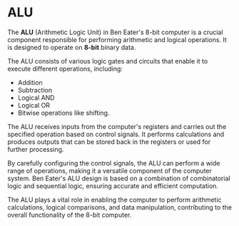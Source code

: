 # ALU

The **ALU** (Arithmetic Logic Unit) in Ben Eater's 8-bit computer is a crucial component responsible for performing arithmetic and logical operations. It is designed to operate on **8-bit** binary data.

The ALU consists of various logic gates and circuits that enable it to execute different operations, including:
- Addition
- Subtraction
- Logical AND
- Logical OR
- Bitwise operations like shifting.

The ALU receives inputs from the computer's registers and carries out the specified operation based on control signals. It performs calculations and produces outputs that can be stored back in the registers or used for further processing.

By carefully configuring the control signals, the ALU can perform a wide range of operations, making it a versatile component of the computer system. Ben Eater's ALU design is based on a combination of combinatorial logic and sequential logic, ensuring accurate and efficient computation.

The ALU plays a vital role in enabling the computer to perform arithmetic calculations, logical comparisons, and data manipulation, contributing to the overall functionality of the 8-bit computer.


